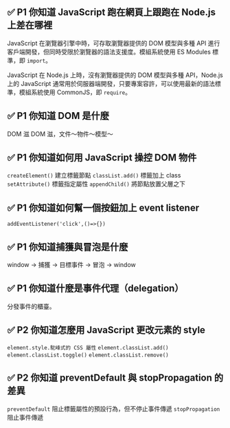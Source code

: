 ## ✅ P1 你知道 JavaScript 跑在網頁上跟跑在 Node.js 上差在哪裡

JavaScript 在瀏覽器引擎中時，可存取瀏覽器提供的 DOM 模型與多種 API 進行客戶端開發，但同時受限於瀏覽器的語法支援度。模組系統使用 ES Modules 標準，即 `import`。

JavaScript 在 Node.js 上時，沒有瀏覽器提供的 DOM 模型與多種 API，Node.js 上的 JavaScript 通常用於伺服器端開發，只要專案容許，可以使用最新的語法標準，模組系統使用 CommonJS，即 `require`。

## ✅ P1 你知道 DOM 是什麼

DOM 滋 DOM 滋，文件～物件～模型～

## ✅ P1 你知道如何用 JavaScript 操控 DOM 物件

`createElement()` 建立標籤節點
`classList.add()` 標籤加上 class
`setAttribute()` 標籤指定屬性
`appendChild()` 將節點放置父層之下

## ✅ P1 你知道如何幫一個按鈕加上 event listener

`addEventListener('click',()=>{})`

## ✅ P1 你知道捕獲與冒泡是什麼

window -> 捕獲 -> 目標事件 -> 冒泡 -> window

## ✅ P1 你知道什麼是事件代理（delegation）

分發事件的櫃臺。

## ✅ P2 你知道怎麼用 JavaScript 更改元素的 style

`element.style.駝峰式的 CSS 屬性`
`element.classList.add()`
`element.classList.toggle()`
`element.classList.remove()`

## ✅ P2 你知道 preventDefault 與 stopPropagation 的差異

`preventDefault` 阻止標籤屬性的預設行為，但不停止事件傳遞
`stopPropagation` 阻止事件傳遞

